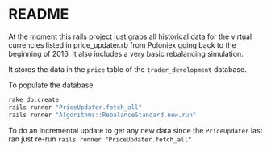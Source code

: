 # README

At the moment this rails project just grabs all historical data
for the virtual currencies listed in price_updater.rb from Poloniex
going back to the beginning of 2016. It also includes a very basic 
rebalancing simulation.

It stores the data in the `price` table of the `trader_development` database.
  
To populate the database

```bash
rake db:create
rails runner "PriceUpdater.fetch_all"
rails runner "Algorithms::RebalanceStandard.new.run"
```

To do an incremental update to get any new data since the `PriceUpdater` last
ran just re-run `rails runner "PriceUpdater.fetch_all"`

